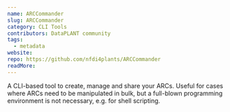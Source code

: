 ```yaml
---
name: ARCCommander
slug: ARCCommander
category: CLI Tools
contributors: DataPLANT community
tags: 
  - metadata
website:
repo: https://github.com/nfdi4plants/ARCCommander
readMore: 
---
```


A CLI-based tool to create, manage and share your ARCs.
Useful for cases where ARCs need to be manipulated in bulk, but a full-blown programming environment is not necessary, e.g. for shell scripting.
